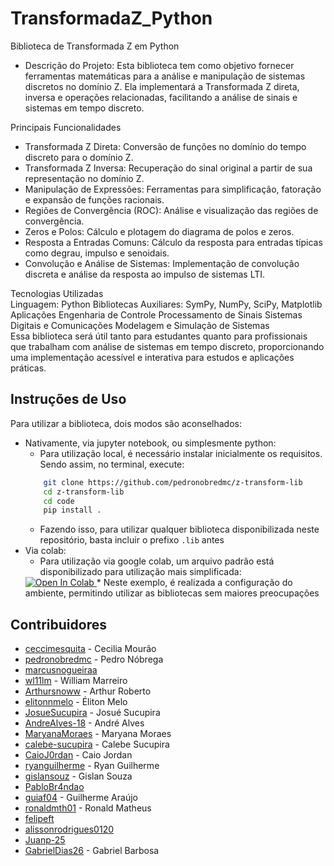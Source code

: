 # TransformadaZ_Python
Biblioteca de Transformada Z em Python
- Descrição do Projeto:
Esta biblioteca tem como objetivo fornecer ferramentas matemáticas para a análise e manipulação de sistemas discretos no domínio Z. Ela implementará a Transformada Z direta, inversa e operações relacionadas, facilitando a análise de sinais e sistemas em tempo discreto.

Principais Funcionalidades
- Transformada Z Direta: Conversão de funções no domínio do tempo discreto para o domínio Z.
- Transformada Z Inversa: Recuperação do sinal original a partir de sua representação no domínio Z.
- Manipulação de Expressões: Ferramentas para simplificação, fatoração e expansão de funções racionais.
- Regiões de Convergência (ROC): Análise e visualização das regiões de convergência.
- Zeros e Polos: Cálculo e plotagem do diagrama de polos e zeros.
- Resposta a Entradas Comuns: Cálculo da resposta para entradas típicas como degrau, impulso e senoidais.
- Convolução e Análise de Sistemas: Implementação de convolução discreta e análise da resposta ao impulso de sistemas LTI.

Tecnologias Utilizadas \
Linguagem: Python
Bibliotecas Auxiliares: SymPy, NumPy, SciPy, Matplotlib
Aplicações
Engenharia de Controle
Processamento de Sinais
Sistemas Digitais e Comunicações
Modelagem e Simulação de Sistemas \
Essa biblioteca será útil tanto para estudantes quanto para profissionais que trabalham com análise de sistemas em tempo discreto, proporcionando uma implementação acessível e interativa para estudos e aplicações práticas.

## Instruções de Uso

Para utilizar a biblioteca, dois modos são aconselhados:

* Nativamente, via jupyter notebook, ou simplesmente python:
    * Para utilização local, é necessário instalar inicialmente os requisitos. Sendo assim, no terminal, execute:
    ```bash
        git clone https://github.com/pedronobredmc/z-transform-lib
        cd z-transform-lib
        cd code
        pip install .
    ```
    * Fazendo isso, para utilizar qualquer biblioteca disponibilizada neste repositório, basta incluir o prefixo ```.lib``` antes
* Via colab:
    * Para utilização via google colab, um arquivo padrão está disponibilizado para utilização mais simplificada: 
    <a target="_blank" href="https://colab.research.google.com/gist/guiaf04/190ce13d944bc29eb0f579eefafc7e31/z-transform-sample.ipynb">
  <img src="https://colab.research.google.com/assets/colab-badge.svg" alt="Open In Colab"/>
    </a>
    * Neste exemplo, é realizada a configuração do ambiente, permitindo utilizar as bibliotecas sem maiores preocupações

## Contribuidores

- [ceccimesquita](https://github.com/ceccimesquita) - Cecilia Mourão
- [pedronobredmc](https://github.com/pedronobredmc) - Pedro Nóbrega
- [marcusnogueiraa](https://github.com/marcusnogueiraa)
- [wl11lm](https://github.com/wl11lm) - William Marreiro
- [Arthursnoww](https://github.com/Arthursnoww) - Arthur Roberto
- [elitonnmelo](https://github.com/elitonnmelo) - Éliton Melo
- [JosueSucupira](https://github.com/JosueSucupira) - Josué Sucupira
- [AndreAlves-18](https://github.com/AndreAlves-18) - André Alves
- [MaryanaMoraes](https://github.com/MaryanaMoraes) - Maryana Moraes
- [calebe-sucupira](https://github.com/calebe-sucupira) - Calebe Sucupira
- [CaioJ0rdan](https://github.com/CaioJ0rdan) - Caio Jordan
- [ryanguilherme](https://github.com/ryanguilherme) - Ryan Guilherme
- [gislansouz](https://github.com/gislansouz) - Gislan Souza
- [PabloBr4ndao](https://github.com/PabloBr4ndao)
- [guiaf04](https://github.com/guiaf04) - Guilherme Araújo
- [ronaldmth01](https://github.com/ronaldmth01) - Ronald Matheus
- [felipeft](https://github.com/felipeft)
- [alissonrodrigues0120](https://github.com/alissonrodrigues0120)
- [Juanp-25](https://github.com/Juanp-25)
- [GabrielDias26](https://github.com/GabrielDias26) - Gabriel Barbosa

